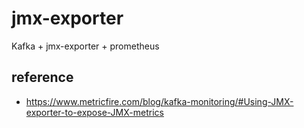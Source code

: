 # jmx-exporter

Kafka + jmx-exporter + prometheus

## reference

- https://www.metricfire.com/blog/kafka-monitoring/#Using-JMX-exporter-to-expose-JMX-metrics
